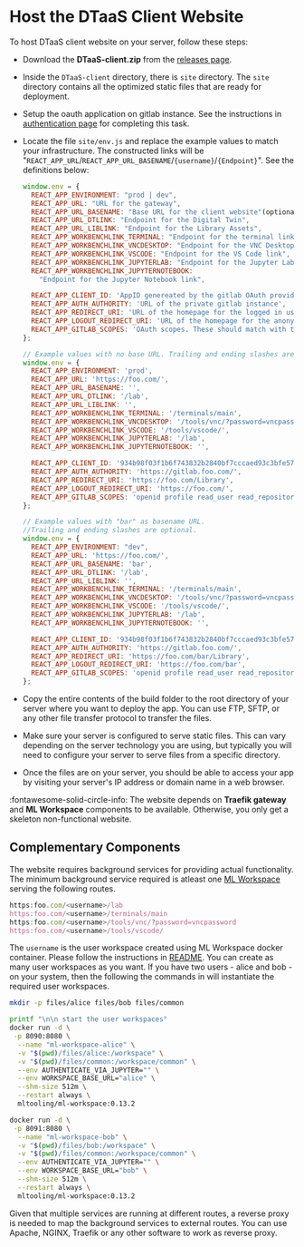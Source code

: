 # Host the DTaaS Client Website

To host DTaaS client website on your server, follow these steps:

- Download the **DTaaS-client.zip** from the
  [releases page](https://github.com/INTO-CPS-Association/DTaaS/releases).
- Inside the `DTaaS-client` directory, there is `site` directory.
  The `site` directory contains all the optimized
  static files that are ready for deployment.

- Setup the oauth application on gitlab instance.
  See the instructions in [authentication page](auth.md) for completing this task.
- Locate the file `site/env.js` and replace the example values to
  match your infrastructure.
  The constructed links will be
  "`REACT_APP_URL`/`REACT_APP_URL_BASENAME`/`{username}`/`{Endpoint}`".
  See the definitions below:

    ```js
    window.env = {
      REACT_APP_ENVIRONMENT: "prod | dev",
      REACT_APP_URL: "URL for the gateway",
      REACT_APP_URL_BASENAME: "Base URL for the client website"(optional),
      REACT_APP_URL_DTLINK: "Endpoint for the Digital Twin",
      REACT_APP_URL_LIBLINK: "Endpoint for the Library Assets",
      REACT_APP_WORKBENCHLINK_TERMINAL: "Endpoint for the terminal link",
      REACT_APP_WORKBENCHLINK_VNCDESKTOP: "Endpoint for the VNC Desktop link",
      REACT_APP_WORKBENCHLINK_VSCODE: "Endpoint for the VS Code link",
      REACT_APP_WORKBENCHLINK_JUPYTERLAB: "Endpoint for the Jupyter Lab link",
      REACT_APP_WORKBENCHLINK_JUPYTERNOTEBOOK:
        "Endpoint for the Jupyter Notebook link",

      REACT_APP_CLIENT_ID: 'AppID genereated by the gitlab OAuth provider',
      REACT_APP_AUTH_AUTHORITY: 'URL of the private gitlab instance',
      REACT_APP_REDIRECT_URI: 'URL of the homepage for the logged in users of the website',
      REACT_APP_LOGOUT_REDIRECT_URI: 'URL of the homepage for the anonymous users of the website',
      REACT_APP_GITLAB_SCOPES: 'OAuth scopes. These should match with the scopes set in gitlab OAuth provider',
    };

    // Example values with no base URL. Trailing and ending slashes are optional.
    window.env = {
      REACT_APP_ENVIRONMENT: 'prod',
      REACT_APP_URL: 'https://foo.com/',
      REACT_APP_URL_BASENAME: '',
      REACT_APP_URL_DTLINK: '/lab',
      REACT_APP_URL_LIBLINK: '',
      REACT_APP_WORKBENCHLINK_TERMINAL: '/terminals/main',
      REACT_APP_WORKBENCHLINK_VNCDESKTOP: '/tools/vnc/?password=vncpassword',
      REACT_APP_WORKBENCHLINK_VSCODE: '/tools/vscode/',
      REACT_APP_WORKBENCHLINK_JUPYTERLAB: '/lab',
      REACT_APP_WORKBENCHLINK_JUPYTERNOTEBOOK: '',

      REACT_APP_CLIENT_ID: '934b98f03f1b6f743832b2840bf7cccaed93c3bfe579093dd0942a433691ccc0',
      REACT_APP_AUTH_AUTHORITY: 'https://gitlab.foo.com/',
      REACT_APP_REDIRECT_URI: 'https://foo.com/Library',
      REACT_APP_LOGOUT_REDIRECT_URI: 'https://foo.com/',
      REACT_APP_GITLAB_SCOPES: 'openid profile read_user read_repository api',
    };

    // Example values with "bar" as basename URL.
    //Trailing and ending slashes are optional.
    window.env = {
      REACT_APP_ENVIRONMENT: "dev",
      REACT_APP_URL: 'https://foo.com/',
      REACT_APP_URL_BASENAME: 'bar',
      REACT_APP_URL_DTLINK: '/lab',
      REACT_APP_URL_LIBLINK: '',
      REACT_APP_WORKBENCHLINK_TERMINAL: '/terminals/main',
      REACT_APP_WORKBENCHLINK_VNCDESKTOP: '/tools/vnc/?password=vncpassword',
      REACT_APP_WORKBENCHLINK_VSCODE: '/tools/vscode/',
      REACT_APP_WORKBENCHLINK_JUPYTERLAB: '/lab',
      REACT_APP_WORKBENCHLINK_JUPYTERNOTEBOOK: '',

      REACT_APP_CLIENT_ID: '934b98f03f1b6f743832b2840bf7cccaed93c3bfe579093dd0942a433691ccc0',
      REACT_APP_AUTH_AUTHORITY: 'https://gitlab.foo.com/',
      REACT_APP_REDIRECT_URI: 'https://foo.com/bar/Library',
      REACT_APP_LOGOUT_REDIRECT_URI: 'https://foo.com/bar',
      REACT_APP_GITLAB_SCOPES: 'openid profile read_user read_repository api',
    };
    ```

- Copy the entire contents of the build folder to the root directory of your
  server where you want to deploy the app. You can use FTP, SFTP, or any
  other file transfer protocol to transfer the files.

- Make sure your server is configured to serve static files. This can vary
  depending on the server technology you are using, but typically you will
  need to configure your server to serve files from a specific directory.

- Once the files are on your server, you should be able to access your app
  by visiting your server's IP address or domain name in a web browser.


:fontawesome-solid-circle-info:
The website depends on **Traefik gateway** and **ML Workspace**
components to be available. Otherwise, you only get a skeleton non-functional website.

## Complementary Components

The website requires background services for providing actual functionality.
The minimum background service required is atleast
one [ML Workspace](https://github.com/ml-tooling/ml-workspace)
serving the following routes.

```js
https:foo.com/<username>/lab
https:foo.com/<username>/terminals/main
https:foo.com/<username>/tools/vnc/?password=vncpassword
https:foo.com/<username>/tools/vscode/
```

The `username` is the user workspace created using ML Workspace docker container.
Please follow the instructions in
[README](https://github.com/ml-tooling/ml-workspace/blob/main/README.md).
You can create as many user workspaces as you want.
If you have two users - alice and bob - on your system,
then the following the commands in  will instantiate the required user workspaces.

```bash
mkdir -p files/alice files/bob files/common

printf "\n\n start the user workspaces"
docker run -d \
 -p 8090:8080 \
  --name "ml-workspace-alice" \
  -v "$(pwd)/files/alice:/workspace" \
  -v "$(pwd)/files/common:/workspace/common" \
  --env AUTHENTICATE_VIA_JUPYTER="" \
  --env WORKSPACE_BASE_URL="alice" \
  --shm-size 512m \
  --restart always \
  mltooling/ml-workspace:0.13.2

docker run -d \
 -p 8091:8080 \
  --name "ml-workspace-bob" \
  -v "$(pwd)/files/bob:/workspace" \
  -v "$(pwd)/files/common:/workspace/common" \
  --env AUTHENTICATE_VIA_JUPYTER="" \
  --env WORKSPACE_BASE_URL="bob" \
  --shm-size 512m \
  --restart always \
  mltooling/ml-workspace:0.13.2
```

Given that multiple services are running at different routes,
a reverse proxy is needed to map the background services to external routes.
You can use Apache, NGINX, Traefik or any other software to work
as reverse proxy.